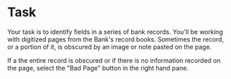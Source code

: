 # Task
Your task is to identify fields in a series of bank records. You'll be working with digitized pages from the Bank's record books. Sometimes the record, or a portion of it, is obscured by an image or note pasted on the page.

If a the entire record is obscured or if there is no information recorded on the page, select the "Bad Page" button in the right hand pane. 

